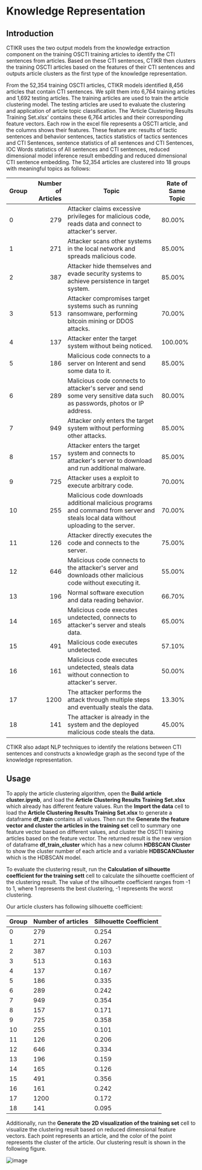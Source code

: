 # Knowledge Representation

## Introduction
CTIKR uses the two output models from the knowledge extraction component on the training OSCTI training articles to identify the CTI sentences from articles. Based on these CTI sentences, CTIKR then clusters the training OSCTI articles based on the features of their CTI sentences and outputs article clusters as the first type of the knowledge representation. 

From the 52,354 training OSCTI articles, CTIKR models identified 8,456 articles that contain CTI sentences. We split them into 6,764 training articles and 1,692 testing articles. The training articles are used to train the article clustering model. The testing articles are used to evaluate the clustering and application of article topic classification. The 'Article Clustering Results Training Set.xlsx' contains these 6,764 articles and their corresponding feature vectors. Each row in the excel file represents a OSCTI article, and the columns shows their features. These feature are: results of tactic sentences and behavior sentences, tactics statistics of tactics sentences and CTI Sentences, sentence statistics of all sentences and CTI Sentences, IOC Words statistics of All sentences and CTI sentences, reduced dimensional model inference result embedding and reduced dimensional CTI sentence embedding. The 52,354 articles are clustered into 18 groups with meaningful topics as follows:

| Group | Number of Articles  | Topic                                                                                                                                 | Rate of Same Topic |
|-------|--------------------:|---------------------------------------------------------------------------------------------------------------------------------------|--------------------|
| 0     |                 279 | Attacker claims excessive privileges for malicious code, reads data and connect to attacker's server.                                 |             80.00% |
| 1     |                 271 | Attacker scans other systems in the local network and spreads malicious code.                                                         |             85.00% |
| 2     |                 387 | Attacker hide themselves and evade security systems to achieve persistence in target system.                                          |             85.00% |
| 3     |                 513 | Attacker compromises target systems such as running ransomware, performing bitcoin mining or DDOS attacks.                            |             70.00% |
| 4     |                 137 | Attacker enter the target system without being noticed.                                                                               |            100.00% |
| 5     |                 186 | Malicious code connects to a server on Interent and send some data to it.                                                             |             85.00% |
| 6     |                 289 | Malicious code connects to attacker's server and send some very sensitive data such as passwords, photos or IP address.               |             80.00% |
| 7     |                 949 | Attacker only enters the target system without performing other attacks.                                                              |             85.00% |
| 8     |                 157 | Attacker enters the target system and connects to attacker's server to download and run additional malware.                           |             85.00% |
| 9     |                 725 | Attacker uses a exploit to execute arbitrary code.                                                                                    |             70.00% |
| 10    |                 255 | Malicious code downloads additional malicious programs and command from server and steals local data without uploading to the server. |             70.00% |
| 11    |                 126 | Attacker directly executes the code and connects to the server.                                                                       |             75.00% |
| 12    |                 646 | Malicious code connects to the attacker's server and downloads other malicious code without executing it.                             |             55.00% |
| 13    |                 196 | Normal software execution and data reading behavior.                                                                                  |             66.70% |
| 14    |                 165 | Malicious code executes undetected, connects to attacker's server and steals data.                                                    |             65.00% |
| 15    |                 491 | Malicious code executes undetected.                                                                                                   |             57.10% |
| 16    |                 161 | Malicious code executes undetected, steals data without connection to attacker's server.                                              |             50.00% |
| 17    |                1200 | The attacker performs the attack through multiple steps and eventually steals the data.                                               |             13.30% |
| 18    |                 141 | The attacker is already in the system and the deployed malicious code steals the data.                                                |             45.00% |

CTIKR also adapt NLP techniques to identify the relations between CTI sentences and constructs a knowledge graph as the second type of the knowledge representation.

## Usage
To apply the article clustering algorithm, open the **Build article cluster.ipynb**, and load the **Article Clustering Results Training Set.xlsx** which already has different feature values. Run the **Import the data** cell to load the **Article Clustering Results Training Set.xlsx** to generate a dataframe **df_train** contains all values. Then run the **Generate the feature vector and cluster the articles in the training set** cell to summary one feature vector based on different values, and cluster the OSCTI training articles based on the feature vector. The returned result is the new version of dataframe **df_train_cluster** which has a new column **HDBSCAN Cluster** to show the cluster number of each article and a variable **HDBSCANCluster** which is the HDBSCAN model.

To evaluate the clustering result, run the **Calculation of silhouette coefficient for the training sett** cell to calculate the silhouette coefficient of the clustering result. The value of the silhouette coefficient ranges from -1 to 1, where 1 represents the best clustering, -1 represents the worst clustering.

Our article clusters has following silhouette coefficient: 

| Group | Number of articles | Silhouette Coefficient |
|-------|--------------------|------------------------|
| 0     | 279                | 0.254                  |
| 1     | 271                | 0.267                  |
| 2     | 387                | 0.103                  |
| 3     | 513                | 0.163                  |
| 4     | 137                | 0.167                  |
| 5     | 186                | 0.335                  |
| 6     | 289                | 0.242                  |
| 7     | 949                | 0.354                  |
| 8     | 157                | 0.171                  |
| 9     | 725                | 0.358                  |
| 10    | 255                | 0.101                  |
| 11    | 126                | 0.206                  |
| 12    | 646                | 0.334                  |
| 13    | 196                | 0.159                  |
| 14    | 165                | 0.126                  |
| 15    | 491                | 0.356                  |
| 16    | 161                | 0.242                  |
| 17    | 1200               | 0.172                  |
| 18    | 141                | 0.095                  |

Additionally, run the **Generate the 2D visualization of the training set** cell to visualize the clustering result based on reduced dimensional feature vectors. Each point represents an article, and the color of the point represents the cluster of the article. Our clustering result is shown in the following figure.

![image](https://i.imgur.com/z8fkI6j.jpg)
